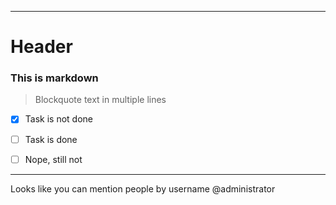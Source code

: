 -----

<!-- TITLE: Home -->
<!-- SUBTITLE: A quick summary of Home -->

# Header
### This is markdown
> Blockquote text
> in multiple
> lines

- [X] Task is not done
- [ ] Task is done
- [ ] Nope, still not


-----


Looks like you can mention people by username @administrator

<!-- TITLE: Home -->


